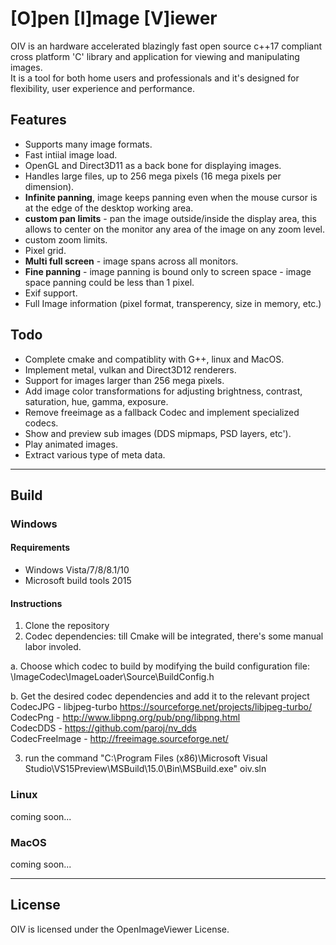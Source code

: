 # [O]pen [I]mage [V]iewer

OIV is an hardware accelerated blazingly fast open source c++17 compliant cross platform 'C' library and application for viewing and manipulating images.  
It is a tool for both home users and professionals and it's designed for flexibility, user experience and performance.

## Features
* Supports many image formats.
* Fast intiial image load.
* OpenGL and Direct3D11 as a back bone for displaying images.
* Handles large files, up to 256 mega pixels (16 mega pixels per dimension).
* **Infinite panning**, image keeps panning even when the mouse cursor is at the edge of the desktop working area.
* **custom pan limits** - pan the image outside/inside the display area, this allows to center on the monitor any area of the image on any zoom level.
* custom zoom limits. 
* Pixel grid.
* **Multi full screen** - image spans across all monitors.
* **Fine panning** - image panning is bound only to screen space - image space panning could be less than 1 pixel.  
* Exif support.
* Full Image information (pixel format, transperency, size in memory, etc.)

## Todo
* Complete cmake and compatiblity with G++, linux and MacOS.
* Implement metal, vulkan and Direct3D12 renderers.
* Support for images larger than 256 mega pixels.
* Add image color transformations for adjusting brightness, contrast, saturation, hue, gamma, exposure.
* Remove freeimage as a fallback Codec and implement specialized codecs.
* Show and preview sub images (DDS mipmaps, PSD layers, etc').
* Play animated images.
* Extract various type of meta data.

--------------------------

## Build
### Windows
#### Requirements
* Windows Vista/7/8/8.1/10
* Microsoft build tools 2015

#### Instructions
1. Clone the repository  
2. Codec dependencies: till Cmake will be integrated, there's some manual labor involed.  

  a. Choose which codec to build by modifying the build configuration file: \ImageCodec\ImageLoader\Source\BuildConfig.h  
  
  b. Get the desired codec dependencies and add it to the relevant project  
     CodecJPG - libjpeg-turbo https://sourceforge.net/projects/libjpeg-turbo/  
     CodecPng - http://www.libpng.org/pub/png/libpng.html  
     CodecDDS - https://github.com/paroj/nv_dds  
     CodecFreeImage - http://freeimage.sourceforge.net/  

   
3. run the command "C:\Program Files (x86)\Microsoft Visual Studio\VS15Preview\MSBuild\15.0\Bin\MSBuild.exe" oiv.sln

### Linux
coming soon...

### MacOS
coming soon...


-----------------------------

## License
OIV is licensed under the OpenImageViewer License.
